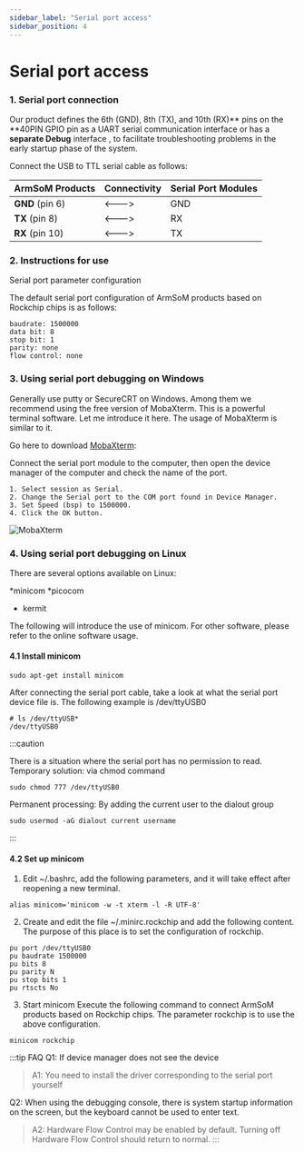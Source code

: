 ```yaml
---
sidebar_label: "Serial port access"
sidebar_position: 4
---
```


# Serial port access
### 1. Serial port connection

Our product defines the 6th (GND), 8th (TX), and 10th (RX)** pins on the **40PIN GPIO pin as a UART serial communication interface or has a **separate Debug** interface , to facilitate troubleshooting problems in the early startup phase of the system.

Connect the USB to TTL serial cable as follows:

| ArmSoM Products | Connectivity | Serial Port Modules |
| --------------- | ----- | ------ |
| **GND** (pin 6) | <---> | GND |
| **TX** (pin 8) | <---> | RX |
| **RX** (pin 10) | <---> | TX |


### 2. Instructions for use

Serial port parameter configuration

The default serial port configuration of ArmSoM products based on Rockchip chips is as follows:

```
baudrate: 1500000
data bit: 8
stop bit: 1
parity: none
flow control: none
```

### 3. Using serial port debugging on Windows

Generally use putty or SecureCRT on Windows. Among them we recommend using the free version of MobaXterm. This is a powerful terminal software. Let me introduce it here. The usage of MobaXterm is similar to it.

Go here to download [MobaXterm](https://mobaxterm.mobatek.net/):

Connect the serial port module to the computer, then open the device manager of the computer and check the name of the port.

```
1. Select session as Serial.
2. Change the Serial port to the COM port found in Device Manager.
3. Set Speed (bsp) to 1500000.
4. Click the OK button.
```

![MobaXterm](/img/general-tutorial/MobaXterm.png)


### 4. Using serial port debugging on Linux

There are several options available on Linux:

*minicom
*picocom
* kermit

The following will introduce the use of minicom. For other software, please refer to the online software usage.

#### 4.1 Install minicom

```
sudo apt-get install minicom
```

After connecting the serial port cable, take a look at what the serial port device file is. The following example is /dev/ttyUSB0

```
# ls /dev/ttyUSB*
/dev/ttyUSB0
```

:::caution

There is a situation where the serial port has no permission to read.
Temporary solution: via chmod command
```
sudo chmod 777 /dev/ttyUSB0
```
Permanent processing: By adding the current user to the dialout group
```
sudo usermod -aG dialout current username
```
:::

#### 4.2 Set up minicom

1. Edit ~/.bashrc, add the following parameters, and it will take effect after reopening a new terminal.
```
alias minicom='minicom -w -t xterm -l -R UTF-8'
```

2. Create and edit the file ~/.minirc.rockchip and add the following content. The purpose of this place is to set the configuration of rockchip.

```
pu port /dev/ttyUSB0
pu baudrate 1500000
pu bits 8
pu parity N
pu stop bits 1
pu rtscts No
```

3. Start minicom
Execute the following command to connect ArmSoM products based on Rockchip chips. The parameter rockchip is to use the above configuration.
```
minicom rockchip
```

:::tip FAQ
Q1: If device manager does not see the device
> A1: You need to install the driver corresponding to the serial port yourself

Q2: When using the debugging console, there is system startup information on the screen, but the keyboard cannot be used to enter text.
> A2: Hardware Flow Control may be enabled by default. Turning off Hardware Flow Control should return to normal.
:::
​